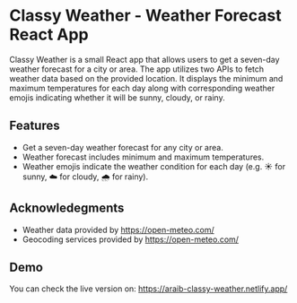 # Classy Weather - Weather Forecast React App

Classy Weather is a small React app that allows users to get a seven-day weather forecast for a city or area. The app utilizes two APIs to fetch weather data based on the provided location. It displays the minimum and maximum temperatures for each day along with corresponding weather emojis indicating whether it will be sunny, cloudy, or rainy.

## Features

- Get a seven-day weather forecast for any city or area.
- Weather forecast includes minimum and maximum temperatures.
- Weather emojis indicate the weather condition for each day (e.g. ☀️ for sunny, ☁️ for cloudy, 🌧️ for rainy).

## Acknowledegments

- Weather data provided by https://open-meteo.com/
- Geocoding services provided by https://open-meteo.com/

## Demo

You can check the live version on: https://araib-classy-weather.netlify.app/
